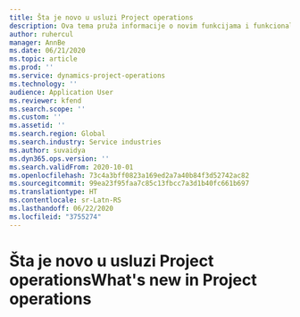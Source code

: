 ```yaml
---
title: Šta je novo u usluzi Project operations
description: Ova tema pruža informacije o novim funkcijama i funkcionalnosti u usluzi Microsoft Dynamics 365 Project operations.
author: ruhercul
manager: AnnBe
ms.date: 06/21/2020
ms.topic: article
ms.prod: ''
ms.service: dynamics-project-operations
ms.technology: ''
audience: Application User
ms.reviewer: kfend
ms.search.scope: ''
ms.custom: ''
ms.assetid: ''
ms.search.region: Global
ms.search.industry: Service industries
ms.author: suvaidya
ms.dyn365.ops.version: ''
ms.search.validFrom: 2020-10-01
ms.openlocfilehash: 73c4a3bff0823a169ed2a7a40b84f3d52742ac82
ms.sourcegitcommit: 99ea23f95faa7c85c13fbcc7a3d1b40fc661b697
ms.translationtype: HT
ms.contentlocale: sr-Latn-RS
ms.lasthandoff: 06/22/2020
ms.locfileid: "3755274"
---
```

# <a name="whats-new-in-project-operations"></a><span data-ttu-id="80e34-103">Šta je novo u usluzi Project operations</span><span class="sxs-lookup"><span data-stu-id="80e34-103">What's new in Project operations</span></span>
